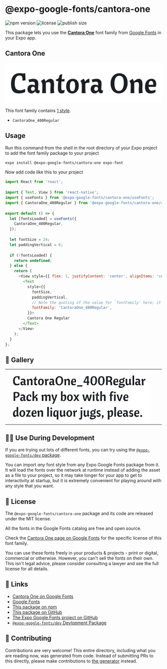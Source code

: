 # @expo-google-fonts/cantora-one

![npm version](https://flat.badgen.net/npm/v/@expo-google-fonts/cantora-one)
![license](https://flat.badgen.net/github/license/expo/google-fonts)
![publish size](https://flat.badgen.net/packagephobia/install/@expo-google-fonts/cantora-one)

This package lets you use the [**Cantora One**](https://fonts.google.com/specimen/Cantora+One) font family from [Google Fonts](https://fonts.google.com/) in your Expo app.

## Cantora One

![Cantora One](./font-family.png)

This font family contains [1 style](#-gallery).

- `CantoraOne_400Regular`

## Usage

Run this command from the shell in the root directory of your Expo project to add the font family package to your project
```sh
expo install @expo-google-fonts/cantora-one expo-font
```

Now add code like this to your project
```js
import React from 'react';

import { Text, View } from 'react-native';
import { useFonts } from '@expo-google-fonts/cantora-one/useFonts';
import { CantoraOne_400Regular } from '@expo-google-fonts/cantora-one/400Regular';

export default () => {
  let [fontsLoaded] = useFonts({
    CantoraOne_400Regular,
  });

  let fontSize = 24;
  let paddingVertical = 6;

  if (!fontsLoaded) {
    return undefined;
  } else {
    return (
      <View style={{ flex: 1, justifyContent: 'center', alignItems: 'center' }}>
        <Text
          style={{
            fontSize,
            paddingVertical,
            // Note the quoting of the value for `fontFamily` here; it expects a string!
            fontFamily: 'CantoraOne_400Regular',
          }}>
          Cantora One Regular
        </Text>
      </View>
    );
  }
};

```

## 🔡 Gallery


||||
|-|-|-|
|![CantoraOne_400Regular](.//400Regular/CantoraOne_400Regular.ttf.png)||||


## 👩‍💻 Use During Development

If you are trying out lots of different fonts, you can try using the [`@expo-google-fonts/dev` package](https://github.com/freeboub/google-fonts/tree/master/font-packages/dev#readme).

You can import *any* font style from any Expo Google Fonts package from it. It will load the fonts
over the network at runtime instead of adding the asset as a file to your project, so it may take longer
for your app to get to interactivity at startup, but it is extremely convenient
for playing around with any style that you want.

## 📖 License

The `@expo-google-fonts/cantora-one` package and its code are released under the MIT license.

All the fonts in the Google Fonts catalog are free and open source.

Check the [Cantora One page on Google Fonts](https://fonts.google.com/specimen/Cantora+One) for the specific license of this font family.

You can use these fonts freely in your products & projects - print or digital, commercial or otherwise. However, you can't sell the fonts on their own. This isn't legal advice, please consider consulting a lawyer and see the full license for all details.

## 🔗 Links

- [Cantora One on Google Fonts](https://fonts.google.com/specimen/Cantora+One)
- [Google Fonts](https://fonts.google.com/)
- [This package on npm](https://www.npmjs.com/package/@expo-google-fonts/cantora-one)
- [This package on GitHub](https://github.com/freeboub/google-fonts/tree/master/font-packages/cantora-one)
- [The Expo Google Fonts project on GitHub](https://github.com/freeboub/google-fonts)
- [`@expo-google-fonts/dev` Devlopment Package](https://github.com/freeboub/google-fonts/tree/master/font-packages/dev)

## 🤝 Contributing

Contributions are very welcome! This entire directory, including what you are reading now, was generated from code. Instead of submitting PRs to this directly, please make contributions to [the generator](https://github.com/freeboub/google-fonts/tree/master/packages/generator) instead.

